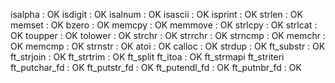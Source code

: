 isalpha 	: OK
isdigit 	: OK
isalnum 	: OK
isascii 	: OK
isprint 	: OK
strlen  	: OK
memset		: OK
bzero		: OK
memcpy		: OK
memmove 	: OK
strlcpy		: OK
strlcat		: OK
toupper		: OK
tolower		: OK
strchr		: OK
strrchr		: OK
strncmp		: OK
memchr		: OK
memcmp		: OK
strnstr		: OK
atoi		: OK
calloc		: OK
strdup		: OK
ft_substr	: OK
ft_strjoin	: OK
ft_strtrim	: OK
ft_split
ft_itoa		: OK
ft_strmapi
ft_striteri
ft_putchar_fd	: OK
ft_putstr_fd	: OK
ft_putendl_fd	: OK
ft_putnbr_fd	: OK
